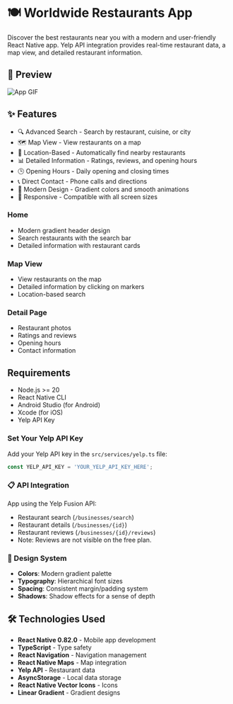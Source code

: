 # 🍽️ Worldwide Restaurants App

Discover the best restaurants near you with a modern and user-friendly React Native app. Yelp API integration provides real-time restaurant data, a map view, and detailed restaurant information.

## 📱 Preview

![App GIF](public/restoran-app.gif)

## ✨ Features

- 🔍 Advanced Search - Search by restaurant, cuisine, or city
- 🗺️ Map View - View restaurants on a map
- 📍 Location-Based - Automatically find nearby restaurants
- 📊 Detailed Information - Ratings, reviews, and opening hours
- 🕒 Opening Hours - Daily opening and closing times
- 📞 Direct Contact - Phone calls and directions
- 🎨 Modern Design - Gradient colors and smooth animations
- 📱 Responsive - Compatible with all screen sizes

### Home

- Modern gradient header design
- Search restaurants with the search bar
- Detailed information with restaurant cards

### Map View

- View restaurants on the map
- Detailed information by clicking on markers
- Location-based search

### Detail Page

- Restaurant photos
- Ratings and reviews
- Opening hours
- Contact information

## Requirements

- Node.js >= 20
- React Native CLI
- Android Studio (for Android)
- Xcode (for iOS)
- Yelp API Key

### Set Your Yelp API Key

Add your Yelp API key in the `src/services/yelp.ts` file:

```typescript
const YELP_API_KEY = 'YOUR_YELP_API_KEY_HERE';
```

### 📋 API Integration

App using the Yelp Fusion API:

- Restaurant search (`/businesses/search`)
- Restaurant details (`/businesses/{id}`)
- Restaurant reviews (`/businesses/{id}/reviews`)
- Note: Reviews are not visible on the free plan.

### 🎨 Design System

- **Colors**: Modern gradient palette
- **Typography**: Hierarchical font sizes
- **Spacing**: Consistent margin/padding system
- **Shadows**: Shadow effects for a sense of depth

## 🛠️ Technologies Used

- **React Native 0.82.0** - Mobile app development
- **TypeScript** - Type safety
- **React Navigation** - Navigation management
- **React Native Maps** - Map integration
- **Yelp API** - Restaurant data
- **AsyncStorage** - Local data storage
- **React Native Vector Icons** - Icons
- **Linear Gradient** - Gradient designs
